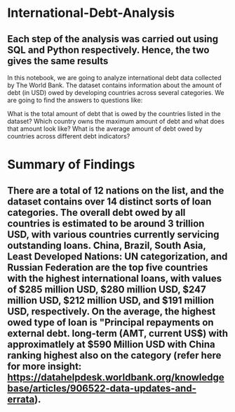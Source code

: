 # International-Debt-Analysis
## Each step of the analysis was carried out using SQL and Python respectively. Hence, the two gives the same results 
In this notebook, we are going to analyze international debt data collected by The World Bank. The dataset contains information about the amount of debt (in USD) owed by developing countries across several categories. We are going to find the answers to questions like:

What is the total amount of debt that is owed by the countries listed in the dataset?
Which country owns the maximum amount of debt and what does that amount look like?
What is the average amount of debt owed by countries across different debt indicators?


# Summary of Findings
## There are a total of 12 nations on the list, and the dataset contains over 14 distinct sorts of loan categories. The overall debt owed by all countries is estimated to be around 3 trillion USD, with various countries currently servicing outstanding loans. China, Brazil, South Asia, Least Developed Nations: UN categorization, and Russian Federation are the top five countries with the highest international loans, with values of $285 million USD, $280 million USD, $247 million USD, $212 million USD, and $191 million USD, respectively. On the average, the highest owed type of loan is "Principal repayments on external debt. long-term (AMT, current US$) with approximatlely at $590 Million USD with China ranking highest also on the category (refer here for more insight: https://datahelpdesk.worldbank.org/knowledgebase/articles/906522-data-updates-and-errata).
